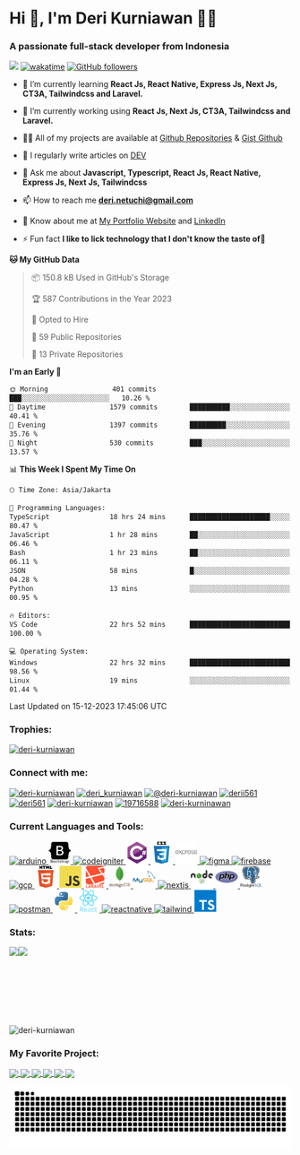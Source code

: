 <h1 align="left">Hi 👋, I'm Deri Kurniawan 👨‍💻</h1>
<h3 align="left">A passionate full-stack developer from Indonesia</h3>

![](https://komarev.com/ghpvc/?username=your-github-username) [![wakatime](https://wakatime.com/badge/user/22520ecf-cee6-4d59-a21f-b5d7f4f8e491.svg)](https://wakatime.com/@22520ecf-cee6-4d59-a21f-b5d7f4f8e491) [![GitHub followers](https://img.shields.io/github/followers/deri-kurniawan.svg?style=social&label=Follow&maxAge=2592000#annee=BlackLotus)](https://github.com/deri-kurniawan?tab=followers)

- 🌱 I’m currently learning **React Js, React Native, Express Js, Next Js, CT3A, Tailwindcss and Laravel.**

- 💼 I’m currently working using **React Js, Next Js, CT3A, Tailwindcss and Laravel.**

- 👨‍💻 All of my projects are available at [Github Repositories](https://github.com/Deri-Kurniawan?tab=repositories) & [Gist Github](https://gist.github.com/Deri-Kurniawan)

- 📝 I regularly write articles on [DEV](https://dev.to/deri_kurniawan)

- 💬 Ask me about **Javascript, Typescript, React Js, React Native, Express Js, Next Js, Tailwindcss**

- 📫 How to reach me **deri.netuchi@gmail.com**

- 📄 Know about me at [My Portfolio Website](https://deri.my.id) and [LinkedIn](https://linkedin.com/in/deri-kurniawan/)

- ⚡ Fun fact **I like to lick technology that I don't know the taste of🤣**

<!--START_SECTION:waka-->
**🐱 My GitHub Data** 

> 📦 150.8 kB Used in GitHub's Storage 
 > 
> 🏆 587 Contributions in the Year 2023
 > 
> 💼 Opted to Hire
 > 
> 📜 59 Public Repositories 
 > 
> 🔑 13 Private Repositories 
 > 
**I'm an Early 🐤** 

```text
🌞 Morning                401 commits         ███░░░░░░░░░░░░░░░░░░░░░░   10.26 % 
🌆 Daytime                1579 commits        ██████████░░░░░░░░░░░░░░░   40.41 % 
🌃 Evening                1397 commits        █████████░░░░░░░░░░░░░░░░   35.76 % 
🌙 Night                  530 commits         ███░░░░░░░░░░░░░░░░░░░░░░   13.57 % 
```


📊 **This Week I Spent My Time On** 

```text
🕑︎ Time Zone: Asia/Jakarta

💬 Programming Languages: 
TypeScript               18 hrs 24 mins      ████████████████████░░░░░   80.47 % 
JavaScript               1 hr 28 mins        ██░░░░░░░░░░░░░░░░░░░░░░░   06.46 % 
Bash                     1 hr 23 mins        ██░░░░░░░░░░░░░░░░░░░░░░░   06.11 % 
JSON                     58 mins             █░░░░░░░░░░░░░░░░░░░░░░░░   04.28 % 
Python                   13 mins             ░░░░░░░░░░░░░░░░░░░░░░░░░   00.95 % 

🔥 Editors: 
VS Code                  22 hrs 52 mins      █████████████████████████   100.00 % 

💻 Operating System: 
Windows                  22 hrs 32 mins      █████████████████████████   98.56 % 
Linux                    19 mins             ░░░░░░░░░░░░░░░░░░░░░░░░░   01.44 % 
```


 Last Updated on 15-12-2023 17:45:06 UTC
<!--END_SECTION:waka-->

<h3 align="left">Trophies:</h3>
<p align="left"> <a href="https://github.com/ryo-ma/github-profile-trophy"><img src="https://github-profile-trophy.vercel.app/?username=deri-kurniawan" alt="deri-kurniawan" /></a> </p>

<h3 align="left">Connect with me:</h3>

<a href="https://uiverse.io/profile/Deri-Kurniawan" target="blank" title="uiverse.io (@Deri-Kurniawan)"><img align="center" src="https://uiverse.io/favicon-32x32.png" alt="deri-kurniawan" height="30" width="30" /></a>
<a href="https://dev.to/deri_kurniawan" target="blank" title="dev.to (@deri_kurniawan)"><img align="center" src="https://raw.githubusercontent.com/rahuldkjain/github-profile-readme-generator/master/src/images/icons/Social/devto.svg" alt="deri_kurniawan" height="30" width="40" /></a>
<a href="https://medium.com/@deri-kurniawan" target="blank" title="medium.com (@deri-kurniawan)"><img align="center" src="https://raw.githubusercontent.com/rahuldkjain/github-profile-readme-generator/master/src/images/icons/Social/medium.svg" alt="@deri-kurniawan" height="30" width="40" /></a>
<a href="https://twitter.com/derii561" target="blank" title="twitter.com (@derii561)"><img align="center" src="https://raw.githubusercontent.com/rahuldkjain/github-profile-readme-generator/master/src/images/icons/Social/twitter.svg" alt="derii561" height="30" width="40" /></a>
<a href="https://instagram.com/deri561" target="blank" title="instagram.com (@deri561)"><img align="center" src="https://raw.githubusercontent.com/rahuldkjain/github-profile-readme-generator/master/src/images/icons/Social/instagram.svg" alt="deri561" height="30" width="40" /></a>
<a href="https://dribbble.com/deri-kurniawan" target="blank" title="dribble.com (@deri-kurniawan)"><img align="center" src="https://raw.githubusercontent.com/rahuldkjain/github-profile-readme-generator/master/src/images/icons/Social/dribbble.svg" alt="deri-kurniawan" height="30" width="40" /></a>
<a href="https://stackoverflow.com/users/19716588" target="blank" title="stackoverflow.com (@19716588/deri-kurniawan)"><img align="center" src="https://raw.githubusercontent.com/rahuldkjain/github-profile-readme-generator/master/src/images/icons/Social/stack-overflow.svg" alt="19716588" height="30" width="40" /></a>
<a href="https://linkedin.com/in/deri-kurninawan" target="blank" title="linkedin.com (@deri-kurniawan)"><img align="center" src="https://raw.githubusercontent.com/rahuldkjain/github-profile-readme-generator/master/src/images/icons/Social/linked-in-alt.svg" alt="deri-kurninawan" height="30" width="40" /></a>

<h3 align="left">Current Languages and Tools:</h3>
<a href="https://www.arduino.cc/" target="_blank" rel="noreferrer"> <img src="https://cdn.worldvectorlogo.com/logos/arduino-1.svg" alt="arduino" width="40" height="40"/> </a>
<a href="https://getbootstrap.com" target="_blank" rel="noreferrer"> <img src="https://raw.githubusercontent.com/devicons/devicon/master/icons/bootstrap/bootstrap-plain-wordmark.svg" alt="bootstrap" width="40" height="40"/> </a>
<a href="https://codeigniter.com" target="_blank" rel="noreferrer"> <img src="https://cdn.worldvectorlogo.com/logos/codeigniter.svg" alt="codeigniter" width="40" height="40"/> </a>
<a href="https://www.w3schools.com/cs/" target="_blank" rel="noreferrer"> <img src="https://raw.githubusercontent.com/devicons/devicon/master/icons/csharp/csharp-original.svg" alt="csharp" width="40" height="40"/> </a>
<a href="https://www.w3schools.com/css/" target="_blank" rel="noreferrer"> <img src="https://raw.githubusercontent.com/devicons/devicon/master/icons/css3/css3-original-wordmark.svg" alt="css3" width="40" height="40"/> </a>
<a href="https://expressjs.com" target="_blank" rel="noreferrer"> <img src="https://raw.githubusercontent.com/devicons/devicon/master/icons/express/express-original-wordmark.svg" alt="express" width="40" height="40"/> </a>
<a href="https://www.figma.com/" target="_blank" rel="noreferrer"> <img src="https://www.vectorlogo.zone/logos/figma/figma-icon.svg" alt="figma" width="40" height="40"/> </a>
<a href="https://firebase.google.com/" target="_blank" rel="noreferrer"> <img src="https://www.vectorlogo.zone/logos/firebase/firebase-icon.svg" alt="firebase" width="40" height="40"/> </a>
<a href="https://cloud.google.com" target="_blank" rel="noreferrer"> <img src="https://www.vectorlogo.zone/logos/google_cloud/google_cloud-icon.svg" alt="gcp" width="40" height="40"/> </a>
<a href="https://www.w3.org/html/" target="_blank" rel="noreferrer"> <img src="https://raw.githubusercontent.com/devicons/devicon/master/icons/html5/html5-original-wordmark.svg" alt="html5" width="40" height="40"/> </a>
<a href="https://developer.mozilla.org/en-US/docs/Web/JavaScript" target="_blank" rel="noreferrer"> <img src="https://raw.githubusercontent.com/devicons/devicon/master/icons/javascript/javascript-original.svg" alt="javascript" width="40" height="40"/> </a>
<a href="https://laravel.com/" target="_blank" rel="noreferrer"> <img src="https://raw.githubusercontent.com/devicons/devicon/master/icons/laravel/laravel-plain-wordmark.svg" alt="laravel" width="40" height="40"/> </a>
<a href="https://www.mongodb.com/" target="_blank" rel="noreferrer"> <img src="https://raw.githubusercontent.com/devicons/devicon/master/icons/mongodb/mongodb-original-wordmark.svg" alt="mongodb" width="40" height="40"/> </a>
<a href="https://www.mysql.com/" target="_blank" rel="noreferrer"> <img src="https://raw.githubusercontent.com/devicons/devicon/master/icons/mysql/mysql-original-wordmark.svg" alt="mysql" width="40" height="40"/> </a>
<a href="https://nextjs.org/" target="_blank" rel="noreferrer"> <img src="https://cdn.worldvectorlogo.com/logos/nextjs-2.svg" alt="nextjs" width="40" height="40"/> </a>
<a href="https://nodejs.org" target="_blank" rel="noreferrer"> <img src="https://raw.githubusercontent.com/devicons/devicon/master/icons/nodejs/nodejs-original-wordmark.svg" alt="nodejs" width="40" height="40"/> </a>
<a href="https://www.php.net" target="_blank" rel="noreferrer"> <img src="https://raw.githubusercontent.com/devicons/devicon/master/icons/php/php-original.svg" alt="php" width="40" height="40"/> </a>
<a href="https://www.postgresql.org" target="_blank" rel="noreferrer"> <img src="https://raw.githubusercontent.com/devicons/devicon/master/icons/postgresql/postgresql-original-wordmark.svg" alt="postgresql" width="40" height="40"/> </a>
<a href="https://postman.com" target="_blank" rel="noreferrer"> <img src="https://www.vectorlogo.zone/logos/getpostman/getpostman-icon.svg" alt="postman" width="40" height="40"/> </a>
<a href="https://www.python.org" target="_blank" rel="noreferrer"> <img src="https://raw.githubusercontent.com/devicons/devicon/master/icons/python/python-original.svg" alt="python" width="40" height="40"/> </a>
<a href="https://reactjs.org/" target="_blank" rel="noreferrer"> <img src="https://raw.githubusercontent.com/devicons/devicon/master/icons/react/react-original-wordmark.svg" alt="react" width="40" height="40"/> </a>
<a href="https://reactnative.dev/" target="_blank" rel="noreferrer"> <img src="https://reactnative.dev/img/header_logo.svg" alt="reactnative" width="40" height="40"/> </a>
<a href="https://tailwindcss.com/" target="_blank" rel="noreferrer"> <img src="https://www.vectorlogo.zone/logos/tailwindcss/tailwindcss-icon.svg" alt="tailwind" width="40" height="40"/> </a>
<a href="https://www.typescriptlang.org/" target="_blank" rel="noreferrer"> <img src="https://raw.githubusercontent.com/devicons/devicon/master/icons/typescript/typescript-original.svg" alt="typescript" width="40" height="40"/> </a>

<h3 align="left">Stats:</h3>

<div style="display: flex;">
  <img height="140em" src="https://github-readme-stats-eight-theta.vercel.app/api?username=deri-kurniawan&show_icons=true&include_all_commits=true&count_private=true"/>
    
  <img height="140em" src="https://github-readme-stats-eight-theta.vercel.app/api/top-langs/?username=deri-kurniawan&layout=compact&langs_count=8"/>
</div>

<img height="140em" src="https://github-readme-streak-stats.herokuapp.com/?user=deri-kurniawan&" alt="deri-kurniawan" />

<h3 align="left">My Favorite Project:</h3>

<a href="https://github.com/deri-kurniawan/deri-kurniawan.github.io">
  <img align="center" src="https://github-readme-stats.vercel.app/api/pin/?username=deri-kurniawan&repo=deri-kurniawan.github.io&theme=buefy" />
</a>

<a href="https://github.com/deri-kurniawan/portfolio">
  <img align="center" src="https://github-readme-stats.vercel.app/api/pin/?username=deri-kurniawan&repo=portfolio&theme=buefy" />
</a>

<a href="https://github.com/deri-kurniawan/plant_shop_mobile_app">
  <img align="center" src="https://github-readme-stats.vercel.app/api/pin/?username=deri-kurniawan&repo=plant_shop_mobile_app&theme=buefy" />
</a>

<a href="https://github.com/deri-kurniawan/screen-recorder-online">
  <img align="center" src="https://github-readme-stats.vercel.app/api/pin/?username=deri-kurniawan&repo=screen-recorder-online&theme=buefy" />
</a>

<a href="https://github.com/deri-kurniawan/derizer">
  <img align="center" src="https://github-readme-stats.vercel.app/api/pin/?username=deri-kurniawan&repo=Derizer&theme=buefy" />
</a>

<a href="https://github.com/deri-kurniawan/css-glassmorphism">
  <img align="center" src="https://github-readme-stats.vercel.app/api/pin/?username=deri-kurniawan&repo=css-glassmorphism&theme=buefy" />
</a>

![Image](https://github.com/Deri-Kurniawan/Deri-Kurniawan/blob/output/github-snake.svg)
